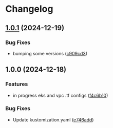 # Changelog

## [1.0.1](https://github.com/sharing-fish/fish-platform-library/compare/metrics-server-v1.0.0...metrics-server-v1.0.1) (2024-12-19)


### Bug Fixes

* bumping some versions ([c909cd3](https://github.com/sharing-fish/fish-platform-library/commit/c909cd3da7670b9deccecb5ecad268fab6a5475b))

## 1.0.0 (2024-12-18)


### Features

* in progress eks and vpc .tf configs ([f4c6b10](https://github.com/sharing-fish/fish-platform-library/commit/f4c6b10ed7c5200f3e5b7bb02aa23666c40429d1))


### Bug Fixes

* Update kustomization.yaml ([e746add](https://github.com/sharing-fish/fish-platform-library/commit/e746add01d02826f2788542bf04b4c4eecb8c235))
